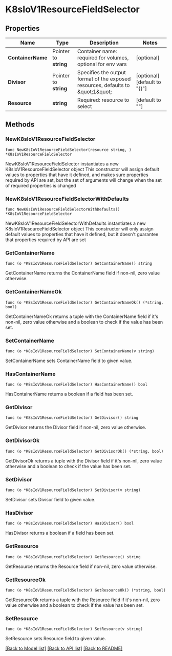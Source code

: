 # K8sIoV1ResourceFieldSelector

## Properties

Name | Type | Description | Notes
------------ | ------------- | ------------- | -------------
**ContainerName** | Pointer to **string** | Container name: required for volumes, optional for env vars | [optional] 
**Divisor** | Pointer to **string** | Specifies the output format of the exposed resources, defaults to \&quot;1\&quot; | [optional] [default to "{}"]
**Resource** | **string** | Required: resource to select | [default to ""]

## Methods

### NewK8sIoV1ResourceFieldSelector

`func NewK8sIoV1ResourceFieldSelector(resource string, ) *K8sIoV1ResourceFieldSelector`

NewK8sIoV1ResourceFieldSelector instantiates a new K8sIoV1ResourceFieldSelector object
This constructor will assign default values to properties that have it defined,
and makes sure properties required by API are set, but the set of arguments
will change when the set of required properties is changed

### NewK8sIoV1ResourceFieldSelectorWithDefaults

`func NewK8sIoV1ResourceFieldSelectorWithDefaults() *K8sIoV1ResourceFieldSelector`

NewK8sIoV1ResourceFieldSelectorWithDefaults instantiates a new K8sIoV1ResourceFieldSelector object
This constructor will only assign default values to properties that have it defined,
but it doesn't guarantee that properties required by API are set

### GetContainerName

`func (o *K8sIoV1ResourceFieldSelector) GetContainerName() string`

GetContainerName returns the ContainerName field if non-nil, zero value otherwise.

### GetContainerNameOk

`func (o *K8sIoV1ResourceFieldSelector) GetContainerNameOk() (*string, bool)`

GetContainerNameOk returns a tuple with the ContainerName field if it's non-nil, zero value otherwise
and a boolean to check if the value has been set.

### SetContainerName

`func (o *K8sIoV1ResourceFieldSelector) SetContainerName(v string)`

SetContainerName sets ContainerName field to given value.

### HasContainerName

`func (o *K8sIoV1ResourceFieldSelector) HasContainerName() bool`

HasContainerName returns a boolean if a field has been set.

### GetDivisor

`func (o *K8sIoV1ResourceFieldSelector) GetDivisor() string`

GetDivisor returns the Divisor field if non-nil, zero value otherwise.

### GetDivisorOk

`func (o *K8sIoV1ResourceFieldSelector) GetDivisorOk() (*string, bool)`

GetDivisorOk returns a tuple with the Divisor field if it's non-nil, zero value otherwise
and a boolean to check if the value has been set.

### SetDivisor

`func (o *K8sIoV1ResourceFieldSelector) SetDivisor(v string)`

SetDivisor sets Divisor field to given value.

### HasDivisor

`func (o *K8sIoV1ResourceFieldSelector) HasDivisor() bool`

HasDivisor returns a boolean if a field has been set.

### GetResource

`func (o *K8sIoV1ResourceFieldSelector) GetResource() string`

GetResource returns the Resource field if non-nil, zero value otherwise.

### GetResourceOk

`func (o *K8sIoV1ResourceFieldSelector) GetResourceOk() (*string, bool)`

GetResourceOk returns a tuple with the Resource field if it's non-nil, zero value otherwise
and a boolean to check if the value has been set.

### SetResource

`func (o *K8sIoV1ResourceFieldSelector) SetResource(v string)`

SetResource sets Resource field to given value.



[[Back to Model list]](../README.md#documentation-for-models) [[Back to API list]](../README.md#documentation-for-api-endpoints) [[Back to README]](../README.md)



